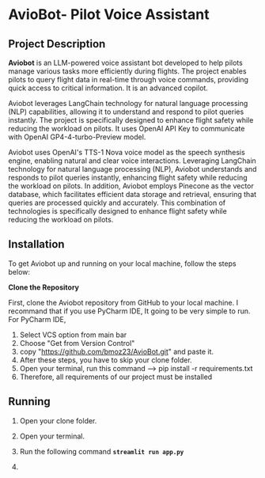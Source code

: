 # AvioBot- Pilot Voice Assistant

## Project Description
**Aviobot** is an LLM-powered voice assistant bot developed to help pilots manage various tasks more efficiently during flights. The project enables pilots to query flight data in real-time through voice commands, providing quick access to critical information. It is an advanced copilot.

Aviobot leverages LangChain technology for natural language processing (NLP) capabilities, allowing it to understand and respond to pilot queries instantly. The project is specifically designed to enhance flight safety while reducing the workload on pilots. It uses OpenAI API Key to communicate with OpenAI GP4-4-turbo-Preview model. 

Aviobot uses OpenAI's TTS-1 Nova voice model as the speech synthesis engine, enabling natural and clear voice interactions. Leveraging LangChain technology for natural language processing (NLP), Aviobot understands and responds to pilot queries instantly, enhancing flight safety while reducing the workload on pilots. In addition, Aviobot employs Pinecone as the vector database, which facilitates efficient data storage and retrieval, ensuring that queries are processed quickly and accurately. This combination of technologies is specifically designed to enhance flight safety while reducing the workload on pilots.

## Installation 

To get Aviobot up and running on your local machine, follow the steps below:

  **Clone the Repository**

First, clone the Aviobot repository from GitHub to your local machine. I recommand that if you use PyCharm IDE, It going to be very simple to run. For PyCharm IDE,
1. Select VCS option from main bar
2. Choose "Get from Version Control"
3. copy "https://github.com/bmoz23/AvioBot.git" and paste it.
4. After these steps, you have to skip your clone folder.
5. Open your terminal, run this command --> pip install -r requirements.txt
6. Therefore, all requirements of our project must be installed


## Running
1. Open your clone folder.
2. Open your terminal.
3. Run the following command **`streamlit run app.py`**
     
   
5.
    

